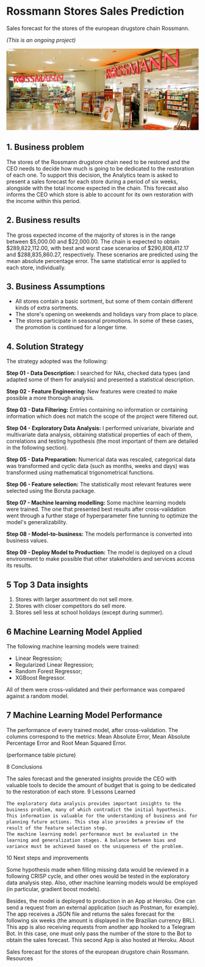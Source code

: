 # Rossmann Stores Sales Prediction
Sales forecast for the stores of the european drugstore chain Rossmann.

<i>(This is an ongoing project)</i>

![Rossmann](https://github.com/fabianaba/Store_Sales_Prediction/blob/main/images/rossmann.png)

## 1. Business problem

The stores of the Rossmann drugstore chain need to be restored and the CEO needs to decide how much is going to be dedicated to the restoration of each one. To support this decision, the Analytics team is asked to present a sales forecast for each store during a period of six weeks, alongside with the total income expected in the chain. This forecast also informs the CEO which store is able to account for its own restoration with the income within this period.

## 2. Business results

The gross expected income of the majority of stores is in the range between $5,000.00 and $22,000.00. The chain is expected to obtain $289,822,112.00, with best and worst case scenarios of $290,808,412.17 and $288,835,860.27, respectively. These scenarios are predicted using the mean absolute percentage error. The same statistical error is applied to each store, individually.

## 3. Business Assumptions

* All stores contain a basic sortment, but some of them contain different kinds of extra sortments.
* The store's opening on weekends and holidays vary from place to place.
* The stores participate in seasonal promotions. In some of these cases, the promotion is continued for a longer time.

## 4. Solution Strategy

The strategy adopted was the following:

<b> Step 01 - Data Description:</b> I searched for NAs, checked data types (and adapted some of them for analysis) and presented a statistical description.

<b> Step 02 - Feature Engineering:</b> New features were created to make possible a more thorough analysis.

<b> Step 03 - Data Filtering:</b> Entries containing no information or containing information which does not match the scope of the project were filtered out.

<b> Step 04 - Exploratory Data Analysis:</b> I performed univariate, bivariate and multivariate data analysis, obtaining statistical properties of each of them, correlations and testing hypothesis (the most important of them are detailed in the following section).

<b> Step 05 - Data Preparation:</b> Numerical data was rescaled, categorical data was transformed and cyclic data (such as months, weeks and days) was transformed using mathematical trigonometrical functions.

<b> Step 06 - Feature selection:</b> The statistically most relevant features were selected using the Boruta package.

<b> Step 07 - Machine learning modelling:</b> Some machine learning models were trained. The one that presented best results after cross-validation went through a further stage of hyperparameter fine tunning to optimize the model's generalizability.

<b> Step 08 - Model-to-business:</b> The models performance is converted into business values.

<b> Step 09 - Deploy Model to Production:</b> The model is deployed on a cloud environment to make possible that other stakeholders and services access its results.

## 5 Top 3 Data insights

1. Stores with larger assortment do not sell more.
2. Stores with closer competitors do sell more.
3. Stores sell less at school holidays (except during summer).

## 6 Machine Learning Model Applied

The following machine learning models were trained:

* Linear Regression;
* Regularized Linear Regression;
* Random Forest Regressor;
* XGBoost Regressor.

All of them were cross-validated and their performance was compared against a random model.

## 7 Machine Learning Model Performance

The performance of every trained model, after cross-validation. The columns correspond to the metrics: Mean Absolute Error, Mean Absolute Percentage Error and Root Mean Squared Error.

(performance table picture)

8 Conclusions

The sales forecast and the generated insights provide the CEO with valuable tools to decide the amount of budget that is going to be dedicated to the restoration of each store.
9 Lessons Learned

    The exploratory data analysis provides important insights to the business problem, many of which contradict the initial hypothesis. This information is valuable for the understanding of business and for planning future actions. This step also provides a preview of the result of the feature selection step.
    The machine learning model performance must be evaluated in the learning and generalization stages. A balance between bias and variance must be achieved based on the uniqueness of the problem.

10 Next steps and improvements

Some hypothesis made when filling missing data would be reviewed in a following CRISP cycle, and other ones would be tested in the exploratory data analysis step. Also, other machine learning models would be employed (in particular, gradient boost models).

Besides, the model is deployed to production in an App at Heroku. One can send a request from an external application (such as Postman, for example). The app receives a JSON file and returns the sales forecast for the following six weeks (the amount is displayed in the Brazilian currency BRL). This app is also receiving requests from another app hooked to a Telegram Bot. In this case, one must only pass the number of the store to the Bot to obtain the sales forecast. This second App is also hosted at Heroku.
About

Sales forecast for the stores of the european drugstore chain Rossmann.
Resources
